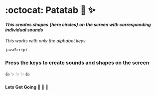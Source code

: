 # :octocat: Patatab  :tada: :sparkles:
#### *This creates shapes {here circles} on the screen with corresponding individual sounds*
*This works with only the alphabet keys*
```bash
javaScript  
```

### Press the keys to create sounds and shapes on the screen
:+1: :sparkles: :sparkles: :sparkles: :+1:

#### Lets Get Going :rocket: :rocket: :rocket: